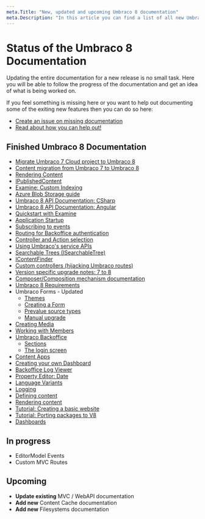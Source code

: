 ```yaml
---
meta.Title: "New, updated and upcoming Umbraco 8 documentation"
meta.Description: "In this article you can find a list of all new Umbraco 8 documentation, as well as see which documentation is currently being worked on."
---
```


# Status of the Umbraco 8 Documentation

Updating the entire documentation for a new release is no small task. Here you will be able to follow the progress of the documentation and get an idea of what is being worked on.

If you feel something is missing here or you want to help out documenting some of the exiting new features then you can do so here:

* [Create an issue on missing documentation](https://github.com/umbraco/UmbracoDocs/issues)
* [Read about how you can help out!](Contribute)

## Finished Umbraco 8 Documentation

* [Migrate Umbraco 7 Cloud project to Umbraco 8](Umbraco-Cloud/Upgrades/Migrating-from-7-to-8)
* [Content migration from Umbraco 7 to Umbraco 8](Getting-Started/Setup/Upgrading/migrating-to-v8.md)
* [Rendering Content](Getting-Started/Design/Rendering-Content)
* [IPublishedContent](Reference/Querying/IPublishedContent)
* [Examine: Custom Indexing](Reference/Searching/Examine/Indexing)
* [Azure Blob Storage guide](Extending/FileSystemProviders/Azure-Blob-Storage/)
* [Umbraco 8 API Documentation: CSharp](https://our.umbraco.com/apidocs/v8/csharp/)
* [Umbraco 8 API Documentation: Angular](https://our.umbraco.com/apidocs/v8/ui/)
* [Quickstart with Examine](Reference/Searching/Examine/Quick-Start)
* [Application Startup](Reference/Events/Application-Startup)
* [Subscribing to events](Getting-Started/Code/Subscribing-To-Events/)
* [Routing for Backoffice authentication](Reference/Routing/Authorized/)
* [Controller and Action selection](Implementation/Default-Routing/Controller-Selection/)
* [Using Umbraco's service APIs](Getting-Started/Code/Umbraco-Services/)
* [Searchable Trees (ISearchableTree)](Extending/Section-Trees/Searchable-Trees/)
* [IContentFinder](Reference/Routing/Request-Pipeline/IContentFinder)
* [Custom controllers (hijacking Umbraco routes)](Reference/Routing/custom-controllers)
* [Version specific upgrade notes: 7 to 8](Getting-Started/Setup/Upgrading/version-specific.md)
* [Composer/Composition mechanism documentation](Implementation/Composing/)
* [Umbraco 8 Requirements](Getting-Started/Setup/Requirements)
* Umbraco Forms - Updated
    * [Themes](Add-ons/UmbracoForms/Developer/Themes)
    * [Creating a Form](Add-ons/UmbracoForms/Editor/Creating-a-Form)
    * [Prevalue source types](Add-ons/UmbracoForms/Editor/Defining-and-Attaching-Prevaluesources/Prevalue-source-types)
    * [Manual upgrade](Add-ons/UmbracoForms/Installation/ManualUpgrade.md)
* [Creating Media](Getting-Started/Data/Creating-Media)
* [Working with Members](Getting-Started/Data/Members)
* [Umbraco Backoffice](Getting-Started/Backoffice)
    * [Sections](Getting-Started/Backoffice/Sections)
    * [The login screen](Getting-Started/Backoffice/Login)
* [Content Apps](Extending/Content-Apps)
* [Creating your own Dashboard](Extending/Dashboards)
* [Backoffice Log Viewer](Getting-Started/Backoffice/LogViewer)
* [Property Editor: Date](Getting-Started/Backoffice/Property-Editors/Built-in-Property-Editors/Date)
* [Language Variants](Getting-Started/Backoffice/Variants)
* [Logging](Getting-Started/Code/Debugging/Logging)
* [Defining content](Getting-Started/Data/Defining-content)
* [Rendering content](Getting-Started/Design/Rendering-Content)
* [Tutorial: Creating a basic website](Tutorials/Creating-Basic-Site)
* [Tutorial: Porting packages to V8](Tutorials/Porting-Packages-V8)
* [Dashboards](Extending/Dashboards)

## In progress

* EditorModel Events
* Custom MVC Routes

## Upcoming

* **Update existing** MVC / WebAPI documentation
* **Add new** Content Cache documentation
* **Add new** Filesystems documentation
